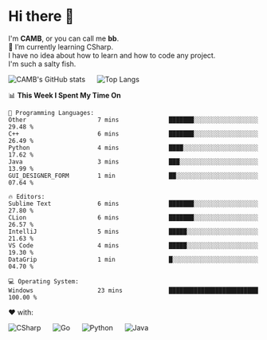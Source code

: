 # Hi there 👋
<!--
**CAMB-dev/CAMB-dev** is a ✨ _special_ ✨ repository because its `README.md` (this file) appears on your GitHub profile.

Here are some ideas to get you started:

- 🔭 I’m currently working on ...
- 🌱 I’m currently learning ...
- 👯 I’m looking to collaborate on ...
- 🤔 I’m looking for help with ...
- 💬 Ask me about ...
- 📫 How to reach me: ...
- 😄 Pronouns: ...
- ⚡ Fun fact: ...
-->
 I'm **CAMB**, or you can call me **bb**.  
 🌱 I’m currently learning CSharp.  
 I have no idea about how to learn and how to code any project.  
 I'm such a salty fish.
 
 
![CAMB's GitHub stats](https://github-readme-stats.vercel.app/api?username=CAMB-dev&show_icons=true&theme=tokyonight)
&nbsp;&nbsp;&nbsp;&nbsp;
![Top Langs](https://github-readme-stats.vercel.app/api/top-langs/?username=CAMB-dev&langs_count=5&theme=tokyonight)


<!--START_SECTION:waka-->
📊 **This Week I Spent My Time On** 

```text
💬 Programming Languages: 
Other                    7 mins              ███████░░░░░░░░░░░░░░░░░░   29.48 % 
C++                      6 mins              ███████░░░░░░░░░░░░░░░░░░   26.49 % 
Python                   4 mins              ████░░░░░░░░░░░░░░░░░░░░░   17.62 % 
Java                     3 mins              ███░░░░░░░░░░░░░░░░░░░░░░   13.99 % 
GUI_DESIGNER_FORM        1 min               ██░░░░░░░░░░░░░░░░░░░░░░░   07.64 % 

🔥 Editors: 
Sublime Text             6 mins              ███████░░░░░░░░░░░░░░░░░░   27.80 % 
CLion                    6 mins              ███████░░░░░░░░░░░░░░░░░░   26.57 % 
IntelliJ                 5 mins              █████░░░░░░░░░░░░░░░░░░░░   21.63 % 
VS Code                  4 mins              █████░░░░░░░░░░░░░░░░░░░░   19.30 % 
DataGrip                 1 min               █░░░░░░░░░░░░░░░░░░░░░░░░   04.70 % 

💻 Operating System: 
Windows                  23 mins             █████████████████████████   100.00 % 
```


<!--END_SECTION:waka-->


❤ with:

![CSharp](https://img.shields.io/badge/CSharp-%23512BD4?style=for-the-badge&logo=.net)
&nbsp;&nbsp;&nbsp;&nbsp;
![Go](https://img.shields.io/badge/Go-000000?style=for-the-badge&logo=go)
&nbsp;&nbsp;&nbsp;&nbsp;
![Python](https://img.shields.io/badge/Python-000000?style=for-the-badge&logo=python)
&nbsp;&nbsp;&nbsp;&nbsp;
![Java](https://img.shields.io/badge/Java-964B00?style=for-the-badge&logo=openjdk)
